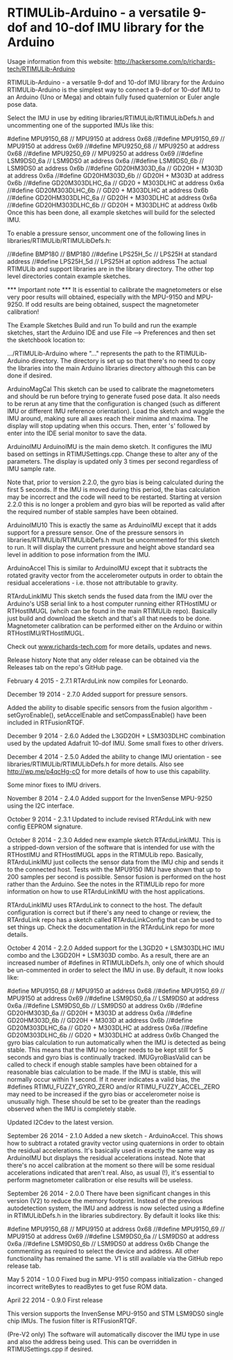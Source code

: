 # RTIMULib-Arduino - a versatile 9-dof and 10-dof IMU library for the Arduino

Usage information from this website: http://hackersome.com/p/richards-tech/RTIMULib-Arduino

RTIMULib-Arduino - a versatile 9-dof and 10-dof IMU library for the Arduino
RTIMULib-Arduino is the simplest way to connect a 9-dof or 10-dof IMU to an Arduino (Uno or Mega) and obtain fully fused quaternion or Euler angle pose data.

Select the IMU in use by editing libraries/RTIMULib/RTIMULibDefs.h and uncommenting one of the supported IMUs like this:

#define MPU9150_68                      // MPU9150 at address 0x68
//#define MPU9150_69                      // MPU9150 at address 0x69
//#define MPU9250_68                      // MPU9250 at address 0x68
//#define MPU9250_69                      // MPU9250 at address 0x69
//#define LSM9DS0_6a                      // LSM9DS0 at address 0x6a
//#define LSM9DS0_6b                      // LSM9DS0 at address 0x6b
//#define GD20HM303D_6a                   // GD20H + M303D at address 0x6a
//#define GD20HM303D_6b                   // GD20H + M303D at address 0x6b
//#define GD20M303DLHC_6a                 // GD20 + M303DLHC at address 0x6a
//#define GD20M303DLHC_6b                 // GD20 + M303DLHC at address 0x6b
//#define GD20HM303DLHC_6a                // GD20H + M303DLHC at address 0x6a
//#define GD20HM303DLHC_6b                // GD20H + M303DLHC at address 0x6b
Once this has been done, all example sketches will build for the selected IMU.

To enable a pressure sensor, uncomment one of the following lines in libraries/RTIMULib/RTIMULibDefs.h:

//#define BMP180                          // BMP180
//#define LPS25H_5c                       // LPS25H at standard address
//#define LPS25H_5d                       // LPS25H at option address
The actual RTIMULib and support libraries are in the library directory. The other top level directories contain example sketches.

*** Important note *** It is essential to calibrate the magnetometers or else very poor results will obtained, especially with the MPU-9150 and MPU-9250. If odd results are being obtained, suspect the magnetometer calibration!

The Example Sketches
Build and run
To build and run the example sketches, start the Arduino IDE and use File --> Preferences and then set the sketchbook location to:

.../RTIMULib-Arduino
where "..." represents the path to the RTIMULib-Arduino directory. The directory is set up so that there's no need to copy the libraries into the main Arduino libraries directory although this can be done if desired.

ArduinoMagCal
This sketch can be used to calibrate the magnetometers and should be run before trying to generate fused pose data. It also needs to be rerun at any time that the configuration is changed (such as different IMU or different IMU reference orientation). Load the sketch and waggle the IMU around, making sure all axes reach their minima and maxima. The display will stop updating when this occurs. Then, enter 's' followed by enter into the IDE serial monitor to save the data.

ArduinoIMU
ArduinoIMU is the main demo sketch. It configures the IMU based on settings in RTIMUSettings.cpp. Change these to alter any of the parameters. The display is updated only 3 times per second regardless of IMU sample rate.

Note that, prior to version 2.2.0, the gyro bias is being calculated during the first 5 seconds. If the IMU is moved during this period, the bias calculation may be incorrect and the code will need to be restarted. Starting at version 2.2.0 this is no longer a problem and gyro bias will be reported as valid after the required number of stable samples have been obtained.

ArduinoIMU10
This is exactly the same as ArduinoIMU except that it adds support for a pressure sensor. One of the pressure sensors in libraries/RTIMULib/RTIMULibDefs.h must be uncommented for this sketch to run. It will display the current pressure and height above standard sea level in addition to pose information from the IMU.

ArduinoAccel
This is similar to ArduinoIMU except that it subtracts the rotated gravity vector from the accelerometer outputs in order to obtain the residual accelerations - i.e. those not attributable to gravity.

RTArduLinkIMU
This sketch sends the fused data from the IMU over the Arduino's USB serial link to a host computer running either RTHostIMU or RTHostIMUGL (whcih can be found in the main RTIMULib repo). Basically just build and download the sketch and that's all that needs to be done. Magnetometer calibration can be performed either on the Arduino or within RTHostIMU/RTHostIMUGL.

Check out www.richards-tech.com for more details, updates and news.

Release history
Note that any older release can be obtained via the Releases tab on the repo's GitHub page.

February 4 2015 - 2.7.1
RTArduLink now compiles for Leonardo.

December 19 2014 - 2.7.0
Added support for pressure sensors.

Added the ability to disable specific sensors from the fusion algorithm - setGyroEnable(), setAccelEnable and setCompassEnable() have been included in RTFusionRTQF.

December 9 2014 - 2.6.0
Added the L3GD20H + LSM303DLHC combination used by the updated Adafruit 10-dof IMU. Some small fixes to other drivers.

December 4 2014 - 2.5.0
Added the ability to change IMU orientation - see libraries/RTIMULib/RTIMULibDefs.h for more details. Also see http://wp.me/p4qcHg-cO for more details of how to use this capability.

Some minor fixes to IMU drivers.

November 8 2014 - 2.4.0
Added support for the InvenSense MPU-9250 using the I2C interface.

October 9 2014 - 2.3.1
Updated to include revised RTArduLink with new config EEPROM signature.

October 8 2014 - 2.3.0
Added new example sketch RTArduLinkIMU. This is a stripped-down version of the software that is intended for use with the RTHostIMU and RTHostIMUGL apps in the RTIMULib repo. Basically, RTArduLinkIMU just collects the sensor data from the IMU chip and sends it to the connected host. Tests with the MPU9150 IMU have shown that up to 200 samples per second is possible. Sensor fusion is performed on the host rather than the Arduino. See the notes in the RTIMULib repo for more information on how to use RTArduLinkIMU with the host applications.

RTArduLinkIMU uses RTArduLink to connect to the host. The default configuration is correct but if there's any need to change or review, the RTArduLink repo has a sketch called RTArduLinkConfig that can be used to set things up. Check the documentation in the RTArduLink repo for more details.

October 4 2014 - 2.2.0
Added support for the L3GD20 + LSM303DLHC IMU combo and the L3GD20H + LSM303D combo. As a result, there are an increased number of #defines in RTIMULibDefs.h, only one of which should be un-commented in order to select the IMU in use. By default, it now looks like:

#define MPU9150_68                      // MPU9150 at address 0x68
//#define MPU9150_69                      // MPU9150 at address 0x69
//#define LSM9DS0_6a                      // LSM9DS0 at address 0x6a
//#define LSM9DS0_6b                      // LSM9DS0 at address 0x6b
//#define GD20HM303D_6a                   // GD20H + M303D at address 0x6a
//#define GD20HM303D_6b                   // GD20H + M303D at address 0x6b
//#define GD20M303DLHC_6a                 // GD20 + M303DLHC at address 0x6a
//#define GD20M303DLHC_6b                 // GD20 + M303DLHC at address 0x6b
Changed the gyro bias calculation to run automatically when the IMU is detected as being stable. This means that the IMU no longer needs to be kept still for 5 seconds and gyro bias is continually tracked. IMUGyroBiasValid can be called to check if enough stable samples have been obtained for a reasonable bias calculation to be made. If the IMU is stable, this will normally occur within 1 second. If it never indicates a valid bias, the #defines RTIMU_FUZZY_GYRO_ZERO and/or RTIMU_FUZZY_ACCEL_ZERO may need to be increased if the gyro bias or accelerometer noise is unusually high. These should be set to be greater than the readings observed when the IMU is completely stable.

Updated I2Cdev to the latest version.

September 26 2014 - 2.1.0
Added a new sketch - ArduinoAccel. This shows how to subtract a rotated gravity vector using quaternions in order to obtain the residual accelerations. It's basically used in exactly the same way as ArduinoIMU but displays the residual accelerations instead. Note that there's no accel calibration at the moment so there will be some residual accelerations indicated that aren't real. Also, as usual (!), it's essential to perform magnetometer calibration or else results will be useless.

September 26 2014 - 2.0.0
There have been significant changes in this version (V2) to reduce the memory footprint. Instead of the previous autodetection system, the IMU and address is now selected using a #define in RTIMULibDefs.h in the libraries subdirectory. By default it looks like this:

#define MPU9150_68                      // MPU9150 at address 0x68
//#define MPU9150_69                      // MPU9150 at address 0x69
//#define LSM9DS0_6a                      // LSM9DS0 at address 0x6a
//#define LSM9DS0_6b                      // LSM9DS0 at address 0x6b
Change the commenting as required to select the device and address. All other functionality has remained the same. V1 is still available via the GitHub repo release tab.

May 5 2014 - 1.0.0
Fixed bug in MPU-9150 compass initialization - changed incorrect writeBytes to readBytes to get fuse ROM data.

April 22 2014 - 0.9.0
First release

This version supports the InvenSense MPU-9150 and STM LSM9DS0 single chip IMUs. The fusion filter is RTFusionRTQF.

(Pre-V2 only) The software will automatically discover the IMU type in use and also the address being used. This can be overridden in RTIMUSettings.cpp if desired.

